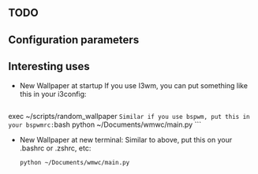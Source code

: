 ## TODO

## Configuration parameters

## Interesting uses
- New Wallpaper at startup
	If you use I3wm, you can put something like this in your i3config:
	```bash
exec ~/scripts/random_wallpaper
	```
	Similar if you use bspwm, put this in your bspwmrc:
	```bash
	python ~/Documents/wmwc/main.py
	```
- New Wallpaper at new terminal:
	Similar to above, put this on your .bashrc or .zshrc, etc:
	```bash
	python ~/Documents/wmwc/main.py
	```
